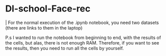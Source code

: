 # Dl-school-Face-rec

|   For the normal execution of the .ipynb notebook, you need two datasets (there are links to them in the laptop)

P.s I wanted to run the notebook from beginning to end, with the results of the cells, but alas, there is not enough RAM.
Therefore, if you want to see the results, then you need to run all the cells by yourself.

